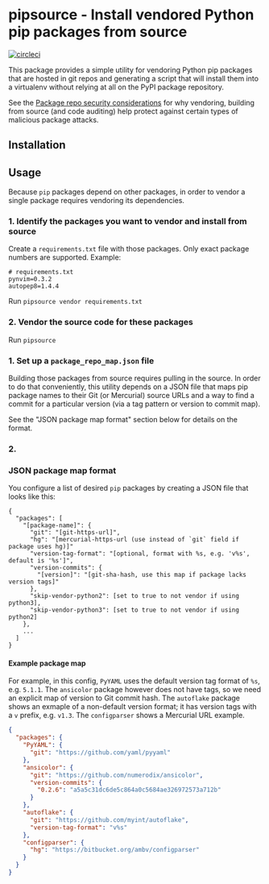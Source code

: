 # pipsource - Install vendored Python pip packages from source

[![circleci][circleci-image]][circleci-url]

This package provides a simple utility for vendoring Python pip packages that are
hosted in git repos and generating a script that will install them into a
virtualenv without relying at all on the PyPI package repository.

See the [Package repo security considerations](https://github.com/draffensperger/dotfiles/blob/master/docs/package-security.md)
for why vendoring, building from source (and code auditing) help protect against
certain types of malicious package attacks.

## Installation

## Usage

Because `pip` packages depend on other packages, in order to vendor a single
package requires vendoring its dependencies.

### 1. Identify the packages you want to vendor and install from source

Create a `requirements.txt` file with those packages. Only exact package
numbers are supported. Example:

```
# requirements.txt
pynvim=0.3.2
autopep8=1.4.4
```

Run `pipsource vendor requirements.txt`

### 2. Vendor the source code for these packages

Run `pipsource`

### 1. Set up a `package_repo_map.json` file

Building those packages from source requires pulling in the source. In order to
do that conveniently, this utility depends on a JSON file that maps pip package
names to their Git (or Mercurial) source URLs and a way to find a commit for a
particular version (via a tag pattern or version to commit map).

See the "JSON package map format" section below for details on the format.

### 2. 




### JSON package map format

You configure a list of desired `pip` packages by creating a JSON file that
looks like this:

```
{
  "packages": [
    "[package-name]": {
      "git": "[git-https-url]",
      "hg": "[mercurial-https-url (use instead of `git` field if package uses hg)]"
      "version-tag-format": "[optional, format with %s, e.g. 'v%s', default is '%s']",
      "version-commits": {
        "[version]": "[git-sha-hash, use this map if package lacks version tags]"
      },
      "skip-vendor-python2": [set to true to not vendor if using python3],
      "skip-vendor-python3": [set to true to not vendor if using python2]
    },
    ...
  ]
}
```

#### Example package map

For example, in this config, `PyYAML` uses the default version tag format of
`%s`, e.g. `5.1.1`. The `ansicolor` package however does not have tags, so we
need an explicit map of version to Git commit hash. The `autoflake` package
shows an exmaple of a non-default version format; it has version tags with a `v`
prefix, e.g. `v1.3`. The `configparser` shows a Mercurial URL example.

```json
{
  "packages": {
    "PyYAML": {
      "git": "https://github.com/yaml/pyyaml"
    },
    "ansicolor": {
      "git": "https://github.com/numerodix/ansicolor",
      "version-commits": {
        "0.2.6": "a5a5c31dc6de5c864a0c5684ae326972573a712b"
      }
    },
    "autoflake": {
      "git": "https://github.com/myint/autoflake",
      "version-tag-format": "v%s"
    },
    "configparser": {
      "hg": "https://bitbucket.org/ambv/configparser"
    }
  }
}
```
[circleci-image]: https://circleci.com/gh/draffensperger/pipsource.svg?style=shield
[circleci-url]: https://circleci.com/gh/draffensperger/pipsource
